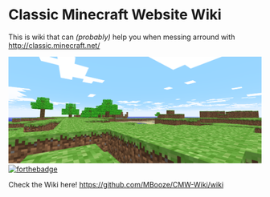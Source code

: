 # Classic Minecraft Website Wiki

This is wiki that can _(probably)_ help you when messing arround with http://classic.minecraft.net/

[![Markdown Banner Image](https://raw.githubusercontent.com/MBooze/CMW-Wiki/main/MDBanner.png)](https://classic.minecraft.net/)
[![forthebadge](https://forthebadge.com/images/badges/you-didnt-ask-for-this.svg)](https://forthebadge.com)

Check the Wiki here! https://github.com/MBooze/CMW-Wiki/wiki
